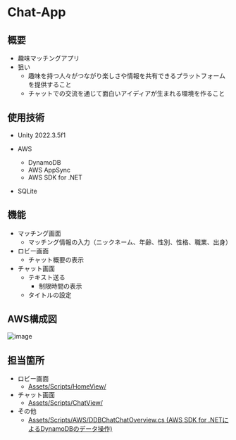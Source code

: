 # Chat-App
## 概要
- 趣味マッチングアプリ
- 狙い
  - 趣味を持つ人々がつながり楽しさや情報を共有できるプラットフォームを提供すること
  - チャットでの交流を通じて面白いアイディアが生まれる環境を作ること


## 使用技術
- Unity 2022.3.5f1

- AWS
  - DynamoDB
  - AWS AppSync
  - AWS SDK for .NET
  
- SQLite<br>
## 機能
- マッチング画面
  - マッチング情報の入力（ニックネーム、年齢、性別、性格、職業、出身）
- ロビー画面
  - チャット概要の表示
- チャット画面
  - テキスト送る
	- 制限時間の表示
  - タイトルの設定

## AWS構成図
![image](https://github.com/mas282856/Chat-App/assets/134497959/cd19e51c-97f2-467d-a332-e46f2c409d9c)

## 担当箇所
- ロビー画面
  - [Assets/Scripts/HomeView/](https://github.com/mas282856/Chat-App/tree/main/Assets/Scripts/HomeView)
- チャット画面
  - [Assets/Scripts/ChatView/](https://github.com/mas282856/Chat-App/tree/main/Assets/Scripts/ChatView)
- その他
  - [Assets/Scripts/AWS/DDBChatChatOverview.cs (AWS SDK for .NETによるDynamoDBのデータ操作)](https://github.com/mas282856/Chat-App/tree/main/Assets/Scripts/SQLite)


